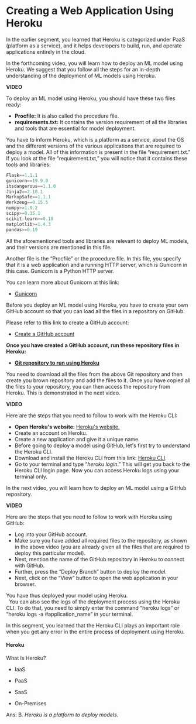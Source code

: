 # Creating a Web Application Using Heroku

In the earlier segment, you learned that Heroku is categorized under PaaS (platform as a service), and it helps developers to build, run, and operate applications entirely in the cloud. 

In the forthcoming video, you will learn how to deploy an ML model using Heroku. We suggest that you follow all the steps for an in-depth understanding of the deployment of ML models using Heroku.

**VIDEO**

To deploy an ML model using Heroku, you should have these two files ready:

-   **Procfile:** It is also called the procedure file.
-   **requirements.txt:** It contains the version requirement of all the libraries and tools that are essential for model deployment.

You have to inform Heroku, which is a platform as a service, about the OS and the different versions of the various applications that are required to deploy a model. All of this information is present in the file “requirement.txt.” If you look at the file “requirement.txt,” you will notice that it contains these tools and libraries:

```python
Flask==1.1.1 
gunicorn==19.9.0 
itsdangerous==1.1.0 
Jinja2==2.10.1 
MarkupSafe==1.1.1 
Werkzeug==0.15.5 
numpy>=1.9.2 
scipy>=0.15.1 
scikit-learn>=0.18 
matplotlib>=1.4.3 
pandas>=0.19
```

All the aforementioned tools and libraries are relevant to deploy ML models, and their versions are mentioned in this file.

Another file is the “Procfile” or the procedure file. In this file, you specify that it is a web application and a running HTTP server, which is Gunicorn in this case. Gunicorn is a Python HTTP server. 

You can learn more about Gunicorn at this link:

-   [Gunicorn](https://devcenter.heroku.com/articles/python-gunicorn)

Before you deploy an ML model using Heroku, you have to create your own GitHub account so that you can load all the files in a repository on GitHub.

Please refer to this link to create a GitHub account:

-   [Create a GitHub account](https://github.com/)

**Once you have created a GitHub account, run these repository files in Heroku:**

-   [**Git repository to run using Heroku**](https://github.com/antrikshsaxena/moon)

You need to download all the files from the above Git repository and then create you brown repository and add the files to it. Once you have copied all the files to your repository, you can then access the repository from Heroku. This is demonstrated in the next video.

**VIDEO**

Here are the steps that you need to follow to work with the Heroku CLI:

-   **Open Heroku's website:** [Heroku's website.](https://dashboard.heroku.com/)
-   Create an account on Heroku.
-   Create a new application and give it a unique name.
-   Before going to deploy a model using GitHub, let's first try to understand the Heroku CLI.
-   Download and install the Heroku CLI from this link: [Heroku CLI](https://devcenter.heroku.com/articles/heroku-cli).
-   Go to your terminal and type “_heroku login_.” This will get you back to the Heroku CLI login page. Now you can access Heroku logs using your terminal only.

In the next video, you will learn how to deploy an ML model using a GitHub repository.

**VIDEO**

Here are the steps that you need to follow to work with Heroku using GitHub:

-   Log into your GitHub account.
-   Make sure you have added all required files to the repository, as shown in the above video (you are already given all the files that are required to deploy this particular model).
-   Next, mention the name of the GitHub repository in Heroku to connect with GitHub.
-   Further, press the “Deploy Branch” button to deploy the model.
-   Next, click on the “View” button to open the web application in your browser.

You have thus deployed your model using Heroku.   
 
You can also see the logs of the deployment process using the Heroku CLI. To do that, you need to simply enter the command “heroku logs” or “heroku logs -a #application_name” in your terminal.

In this segment, you learned that the Heroku CLI plays an important role when you get any error in the entire process of deployment using Heroku.

#### Heroku

What Is Heroku?  

- IaaS

- PaaS

- SaaS

- On-Premises

Ans: B. *Heroku is a platform to deploy models.*
